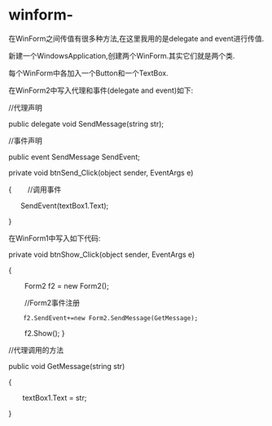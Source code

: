 # winform-


在WinForm之间传值有很多种方法,在这里我用的是delegate and event进行传值.

新建一个WindowsApplication,创建两个WinForm.其实它们就是两个类.

每个WinForm中各加入一个Button和一个TextBox.

在WinForm2中写入代理和事件(delegate and event)如下:

//代理声明

public delegate void SendMessage(string str);

//事件声明

public event SendMessage SendEvent;

private void btnSend_Click(object sender, EventArgs e)

{
       //调用事件
       
      SendEvent(textBox1.Text);
      
}

在WinForm1中写入如下代码:

private void btnShow_Click(object sender, EventArgs e)

{

        Form2 f2 = new Form2();
        
        //Form2事件注册
        
        f2.SendEvent+=new Form2.SendMessage(GetMessage);
        
        f2.Show();
}

//代理调用的方法

public void GetMessage(string str)

{

       textBox1.Text = str;
       
}
